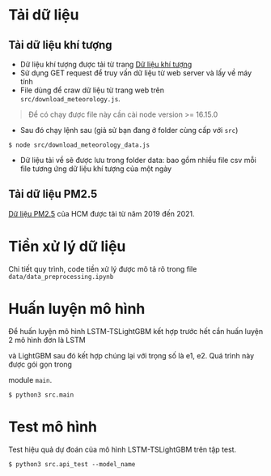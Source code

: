 # Tải dữ liệu
## Tải dữ liệu khí tượng
- Dữ liệu khí tượng được tải từ trang [Dữ liệu khí tượng](https://weather.uwyo.edu/surface/meteorogram/seasia.shtml)
- Sử dụng GET request để truy vấn dữ liệu từ web server và lấy về máy tính
- File dùng để craw dữ liệu từ trang web trên `src/download_meteorology.js`. 
> Để có chạy được file này cần cài node version >= 16.15.0  

- Sau đó chạy lệnh sau (giả sử bạn đang ở folder cùng cấp với `src`)


```console
$ node src/download_meteorology_data.js
```

- Dữ liệu tải về sẽ được lưu trong folder data: bao gồm nhiều file csv mỗi file tương ứng dữ liệu khí
tượng của một ngày
## Tải dữ liệu PM2.5
[Dữ liệu PM2.5](https://www.airnow.gov/international/us-embassies-and-consulates/) của HCM được tải từ năm 2019 đến 2021.

# Tiền xử lý dữ liệu
Chi tiết quy trình, code tiền xử lý được mô tả rõ trong file `data/data_preprocessing.ipynb`
# Huấn luyện mô hình
Để huấn luyện mô hình LSTM-TSLightGBM kết hợp trước hết cần huấn luyện 2 mô hình đơn là LSTM

và LightGBM sau đó kết hợp chúng lại với trọng số là e1, e2. Quá trình này được gói gọn trong

module `main`.

```console
$ python3 src.main
```
# Test mô hình
Test hiệu quả dự đoán của mô hình LSTM-TSLightGBM trên tập test.

```console
$ python3 src.api_test --model_name
```
